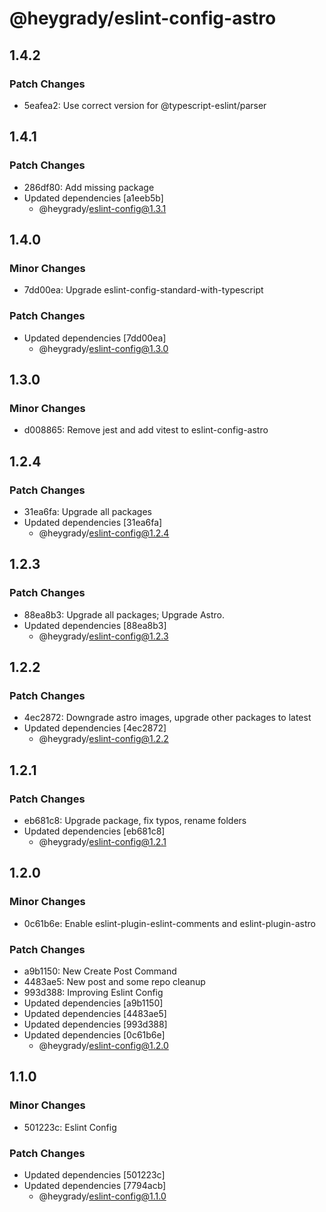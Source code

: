 # @heygrady/eslint-config-astro

## 1.4.2

### Patch Changes

- 5eafea2: Use correct version for @typescript-eslint/parser

## 1.4.1

### Patch Changes

- 286df80: Add missing package
- Updated dependencies [a1eeb5b]
  - @heygrady/eslint-config@1.3.1

## 1.4.0

### Minor Changes

- 7dd00ea: Upgrade eslint-config-standard-with-typescript

### Patch Changes

- Updated dependencies [7dd00ea]
  - @heygrady/eslint-config@1.3.0

## 1.3.0

### Minor Changes

- d008865: Remove jest and add vitest to eslint-config-astro

## 1.2.4

### Patch Changes

- 31ea6fa: Upgrade all packages
- Updated dependencies [31ea6fa]
  - @heygrady/eslint-config@1.2.4

## 1.2.3

### Patch Changes

- 88ea8b3: Upgrade all packages; Upgrade Astro.
- Updated dependencies [88ea8b3]
  - @heygrady/eslint-config@1.2.3

## 1.2.2

### Patch Changes

- 4ec2872: Downgrade astro images, upgrade other packages to latest
- Updated dependencies [4ec2872]
  - @heygrady/eslint-config@1.2.2

## 1.2.1

### Patch Changes

- eb681c8: Upgrade package, fix typos, rename folders
- Updated dependencies [eb681c8]
  - @heygrady/eslint-config@1.2.1

## 1.2.0

### Minor Changes

- 0c61b6e: Enable eslint-plugin-eslint-comments and eslint-plugin-astro

### Patch Changes

- a9b1150: New Create Post Command
- 4483ae5: New post and some repo cleanup
- 993d388: Improving Eslint Config
- Updated dependencies [a9b1150]
- Updated dependencies [4483ae5]
- Updated dependencies [993d388]
- Updated dependencies [0c61b6e]
  - @heygrady/eslint-config@1.2.0

## 1.1.0

### Minor Changes

- 501223c: Eslint Config

### Patch Changes

- Updated dependencies [501223c]
- Updated dependencies [7794acb]
  - @heygrady/eslint-config@1.1.0
